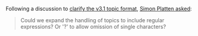 Following a discussion to [clarify the v3.1 topic format](topic_format), [Simon Platten asked](https///groups.google.com/d/msg/mqtt/tQxZjssBDGw/iubXFmzNrsEJ):

> Could we expand the handling of topics to include regular expressions?
> Or '?' to allow omission of single characters?

